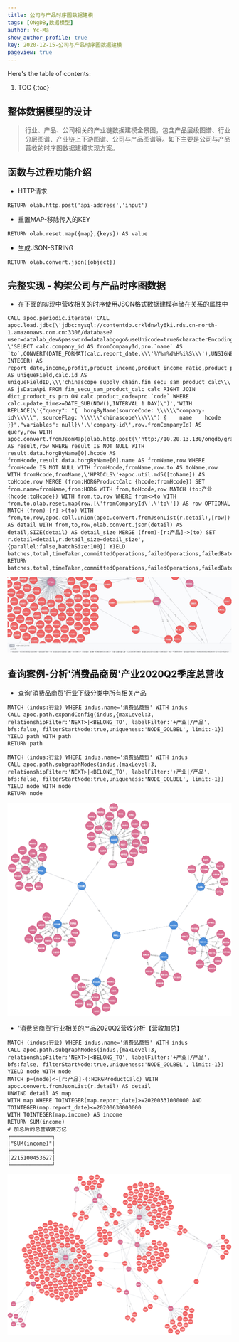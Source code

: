 ```yaml
---
title: 公司与产品时序图数据建模
tags: [ONgDB,数据模型]
author: Yc-Ma
show_author_profile: true
key: 2020-12-15-公司与产品时序图数据建模
pageview: true
---
```


Here's the table of contents:
1. TOC
{:toc}

## 整体数据模型的设计
>行业、产品、公司相关的产业链数据建模全景图，包含产品层级图谱、行业分层图谱、产业链上下游图谱、公司与产品图谱等。如下主要是公司与产品营收的时序图数据建模实现方案。

## 函数与过程功能介绍
- HTTP请求
```
RETURN olab.http.post('api-address','input')
```

- 重置MAP-移除传入的KEY
```
RETURN olab.reset.map({map},{keys}) AS value
```

- 生成JSON-STRING
```
RETURN olab.convert.json({object})
```

## 完整实现 - 构架公司与产品时序图数据
- 在下面的实现中营收相关的时序使用JSON格式数据建模存储在关系的属性中
```
CALL apoc.periodic.iterate('CALL apoc.load.jdbc(\'jdbc:mysql://contentdb.crkldnwly6ki.rds.cn-north-1.amazonaws.com.cn:3306/database?user=datalab_dev&password=datalabgogo&useUnicode=true&characterEncoding=utf8&serverTimezone=UTC\', \'SELECT calc.company_id AS fromCompanyId,pro.`name` AS `to`,CONVERT(DATE_FORMAT(calc.report_date,\\\'%Y%m%d%H%i%S\\\'),UNSIGNED INTEGER) AS report_date,income,profit,product_income,product_income_ratio,product_profit,product_profit_ratio,\\\'id\\\' AS uniqueField,calc.id AS uniqueFieldID,\\\'chinascope_supply_chain.fin_secu_sam_product_calc\\\' AS jsDataApi FROM fin_secu_sam_product_calc calc RIGHT JOIN dict_product_rs pro ON calc.product_code=pro.`code` WHERE calc.update_time>=DATE_SUB(NOW(),INTERVAL 1 DAY)\')','WITH REPLACE(\'{"query": "{  horgByName(sourceCode: \\\\\\"company-id\\\\\\", sourceFlag: \\\\\\"chinascope\\\\\\") {    name    hcode  }}","variables": null}\',\'company-id\',row.fromCompanyId) AS query,row WITH apoc.convert.fromJsonMap(olab.http.post(\'http://10.20.13.130/ongdb/graphql\',query)) AS result,row WHERE result IS NOT NULL WITH result.data.horgByName[0].hcode AS fromHcode,result.data.horgByName[0].name AS fromName,row WHERE fromHcode IS NOT NULL WITH fromHcode,fromName,row.to AS toName,row WITH fromHcode,fromName,\'HPRDCLS\'+apoc.util.md5([toName]) AS toHcode,row MERGE (from:HORGProductCalc {hcode:fromHcode}) SET from.name=fromName,from:HORG WITH from,toHcode,row MATCH (to:产业 {hcode:toHcode}) WITH from,to,row WHERE from<>to WITH from,to,olab.reset.map(row,[\'fromCompanyId\',\'to\']) AS row OPTIONAL MATCH (from)-[r]->(to) WITH from,to,row,apoc.coll.union(apoc.convert.fromJsonList(r.detail),[row]) AS detail WITH from,to,row,olab.convert.json(detail) AS detail,SIZE(detail) AS detail_size MERGE (from)-[r:产品]->(to) SET r.detail=detail,r.detail_size=detail_size', {parallel:false,batchSize:100}) YIELD batches,total,timeTaken,committedOperations,failedOperations,failedBatches,retries,errorMessages,batch,operations RETURN batches,total,timeTaken,committedOperations,failedOperations,failedBatches,retries,errorMessages,batch,operations;
```
![公司产品营收时序detail存储](https://raw.githubusercontent.com/crazyyanchao/blog/master/images/2020/12/2020-12-15-%E5%85%AC%E5%8F%B8%E4%B8%8E%E4%BA%A7%E5%93%81%E6%97%B6%E5%BA%8F%E5%9B%BE%E6%95%B0%E6%8D%AE%E5%BB%BA%E6%A8%A1/%E5%85%AC%E5%8F%B8%E4%BA%A7%E5%93%81%E8%90%A5%E6%94%B6%E6%97%B6%E5%BA%8Fdetail%E5%AD%98%E5%82%A8.jpg)

## 查询案例-分析'消费品商贸'产业2020Q2季度总营收
- 查询'消费品商贸'行业下级分类中所有相关产品
```
MATCH (indus:行业) WHERE indus.name='消费品商贸' WITH indus
CALL apoc.path.expandConfig(indus,{maxLevel:3, relationshipFilter:'NEXT>|<BELONG_TO', labelFilter:'+产业|/产品', bfs:false, filterStartNode:true,uniqueness:'NODE_GOLBEL', limit:-1}) YIELD path WITH path
RETURN path
```
```
MATCH (indus:行业) WHERE indus.name='消费品商贸' WITH indus
CALL apoc.path.subgraphNodes(indus,{maxLevel:3, relationshipFilter:'NEXT>|<BELONG_TO', labelFilter:'+产业|/产品', bfs:false, filterStartNode:true,uniqueness:'NODE_GOLBEL', limit:-1}) YIELD node WITH node
RETURN node
```
![某行业下级分类中所有相关产品](https://raw.githubusercontent.com/crazyyanchao/blog/master/images/2020/12/2020-12-15-%E5%85%AC%E5%8F%B8%E4%B8%8E%E4%BA%A7%E5%93%81%E6%97%B6%E5%BA%8F%E5%9B%BE%E6%95%B0%E6%8D%AE%E5%BB%BA%E6%A8%A1/%E6%9F%90%E8%A1%8C%E4%B8%9A%E4%B8%8B%E7%BA%A7%E5%88%86%E7%B1%BB%E4%B8%AD%E6%89%80%E6%9C%89%E7%9B%B8%E5%85%B3%E4%BA%A7%E5%93%81.png)

- '消费品商贸'行业相关的产品2020Q2营收分析【营收加总】
```
MATCH (indus:行业) WHERE indus.name='消费品商贸' WITH indus
CALL apoc.path.subgraphNodes(indus,{maxLevel:3, relationshipFilter:'NEXT>|<BELONG_TO', labelFilter:'+产业|/产品', bfs:false, filterStartNode:true,uniqueness:'NODE_GOLBEL', limit:-1}) YIELD node WITH node
MATCH p=(node)<-[r:产品]-(:HORGProductCalc) WITH apoc.convert.fromJsonList(r.detail) AS detail
UNWIND detail AS map
WITH map WHERE TOINTEGER(map.report_date)>=20200331000000 AND TOINTEGER(map.report_date)<=20200630000000
WITH TOINTEGER(map.income) AS income
RETURN SUM(income)
# 加总后的总营收两万亿
╒═════════════╕
│"SUM(income)"│
╞═════════════╡
│2215100453627│
└─────────────┘
```
![公司与产品营收](https://raw.githubusercontent.com/crazyyanchao/blog/master/images/2020/12/2020-12-15-%E5%85%AC%E5%8F%B8%E4%B8%8E%E4%BA%A7%E5%93%81%E6%97%B6%E5%BA%8F%E5%9B%BE%E6%95%B0%E6%8D%AE%E5%BB%BA%E6%A8%A1/%E5%85%AC%E5%8F%B8%E4%B8%8E%E4%BA%A7%E5%93%81.png)








